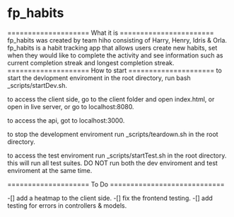 # fp_habits
==================== What it is =======================
fp_habits was created by team hiho consisting of Harry, Henry, Idris & Orla.
fp_habits is a habit tracking app that allows users 
create new habits, set when they would like to 
complete the activity
and see information such as current completion streak and 
longest completion streak.
==================== How to start =====================
to start the devlopment enviroment in the root directory,
run bash _scripts/startDev.sh.

to access the client side, go to the client folder and open index.html,
or open in live server, or go to localhost:8080.

to access the api, got to localhost:3000.

to stop the development enviroment run _scripts/teardown.sh in the root directory.

to access the test enviroment run _scripts/startTest.sh in the root directory.
this will run all test suites.
DO NOT run both the dev enviroment and test enviroment at the same time.


==================== To Do ============================

-[] add a heatmap to the client side.
-[] fix the frontend testing.
-[] add testing for errors in controllers & models.

